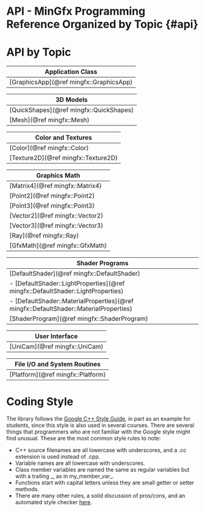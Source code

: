 API - MinGfx Programming Reference Organized by Topic {#api}
==========

# API by Topic

| Application Class |
|-------------------|
| [GraphicsApp](@ref mingfx::GraphicsApp) |


| 3D Models |
|-----------|
| [QuickShapes](@ref mingfx::QuickShapes) |
| [Mesh](@ref mingfx::Mesh)               |


| Color and Textures |
|--------------------|
| [Color](@ref mingfx::Color)         |
| [Texture2D](@ref mingfx::Texture2D) |


| Graphics Math |
|---------------|
| [Matrix4](@ref mingfx::Matrix4) |
| [Point2](@ref mingfx::Point2)   |
| [Point3](@ref mingfx::Point3)   |
| [Vector2](@ref mingfx::Vector2) |
| [Vector3](@ref mingfx::Vector3) |
| [Ray](@ref mingfx::Ray)         |
| [GfxMath](@ref mingfx::GfxMath) |


| Shader Programs |
|-----------------|
| [DefaultShader](@ref mingfx::DefaultShader) |
|  - [DefaultShader::LightProperties](@ref mingfx::DefaultShader::LightProperties) |
|  - [DefaultShader::MaterialProperties](@ref mingfx::DefaultShader::MaterialProperties) |
| [ShaderProgram](@ref mingfx::ShaderProgram) |


| User Interface |
|----------------|
| [UniCam](@ref mingfx::UniCam) |


| File I/O and System Routines |
|------------------------------|
| [Platform](@ref mingfx::Platform) |




# Coding Style

The library follows the [Google C++ Style Guide](https://google.github.io/styleguide/cppguide.html), in part as an example for students, since this style is also used in several courses.  There are several things that programmers who are not familiar with the Google style might find unusual.  These are the most common style rules to note:
- C++ source filenames are all lowercase with underscores, and a .cc extension is used instead of .cpp.
- Variable names are all lowercase with underscores.
- Class member variables are named the same as regular variables but with a trailing _, as in my\_member\_var\_.
- Functions start with capital letters unless they are small getter or setter methods.
- There are many other rules, a solid discussion of pros/cons, and an automated style checker [here](https://google.github.io/styleguide/cppguide.html).

